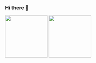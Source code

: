 ### Hi there 👋

<div>
  <a href="https://github.com/gfalexander">
    <img height="140em" src="https://github-readme-stats.vercel.app/api?username=gfalexander&theme=omni"/>
    <img height="140em" src="https://github-readme-stats.vercel.app/api/top-langs/?username=gfalexander&theme=omni&hide=html,css&langs_count=5&layout=compact"/>
  </a>
</div>



<!-- - 🔭 I’m currently working on ...
- 🌱 I’m currently learning ...
- 👯 I’m looking to collaborate on ...
- 🤔 I’m looking for help with ...
- 💬 Ask me about ...
- 📫 How to reach me: ...
- 😄 Pronouns: ...
- ⚡ Fun fact: ... -->
